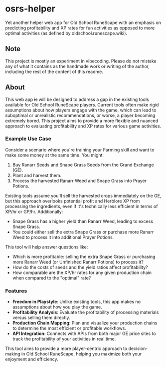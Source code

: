 # osrs-helper

Yet another helper web app for Old School RuneScape with an emphasis on predicting profitability and XP rates for fun activities as opposed to more optimal activities (as defined by oldschool.runescape.wiki).

## Note
This project is mostly an experiment in vibecoding. Please do not mistake any of what it contains as the handmade work or writing of the author, including the rest of the content of this readme.

## About

This web app ~~is~~ will be designed to address a gap in the existing tools available for Old School RuneScape players. Current tools often make rigid assumptions about how players engage with the game, which can lead to suboptimal or unrealistic recommendations, or worse, a player becoming extremely bored. This project aims to provide a more flexible and nuanced approach to evaluating profitability and XP rates for various game activities.

### Example Use Case

Consider a scenario where you're training your Farming skill and want to make some money at the same time. You might:

1. Buy Ranarr Seeds and Snape Grass Seeds from the Grand Exchange (GE).
2. Plant and harvest them.
3. Process the harvested Ranarr Weed and Snape Grass into Prayer Potions.

Existing tools assume you'll sell the harvested crops immediately on the GE, but this approach overlooks potential profit and Herblore XP from processing the ingredients, even if it's technically less efficient in terms of XP/hr or GP/hr. Additionally:

- Snape Grass has a higher yield than Ranarr Weed, leading to excess Snape Grass.
- You could either sell the extra Snape Grass or purchase more Ranarr Weed to process it into additional Prayer Potions.

This tool will help answer questions like:
- Which is more profitable: selling the extra Snape Grass or purchasing more Ranarr Weed (or Unfinished Ranarr Potions) to process it?
- How do the costs of seeds and the yield ratios affect profitability?
- How comparable are the XP/hr rates for any given production chain when compared to the "optimal" rate? 

### Features

- **Freedom in Playstyle**: Unlike existing tools, this app makes no assumptions about how you play the game.
- **Profitability Analysis**: Evaluate the profitability of processing materials versus selling them directly.
- **Production Chain Mapping**: Plan and visualize your production chains to determine the most efficient or profitable workflows.
- **API Integration**: Connects with APIs from both major GE price sites to track the profitability of your activities in real time.

This tool aims to provide a more player-centric approach to decision-making in Old School RuneScape, helping you maximize both your enjoyment and efficiency.
